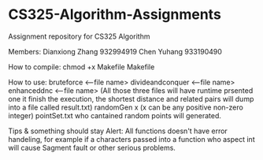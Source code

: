 # CS325-Algorithm-Assignments
Assignment repository  for  CS325 Algorithm 

Members:
Dianxiong Zhang 932994919
Chen Yuhang 933190490

How to compile: 
chmod +x Makefile
Makefile

How to use:
bruteforce <--file name>
divideandconquer <--file name>
enhanceddnc <--file name>    (All those three files will have runtime prsented one it finish the execution, the shortest distance and related pairs will dump into a file called result.txt)
randomGen x (x can be any positive non-zero integer) pointSet.txt who cantained random points will generated.

Tips & something should stay Alert:
All functions doesn't have error handeling, for example if a characters passed into a function who aspect int will cause Sagment fault or other serious problems.
